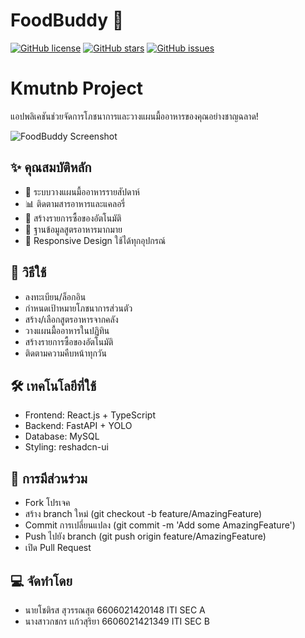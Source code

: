 # FoodBuddy 🍴

[![GitHub license](https://img.shields.io/github/license/JohnEleanor/foodbuddy)](https://github.com/JohnEleanor/foodbuddy/blob/main/LICENSE)
[![GitHub stars](https://img.shields.io/github/stars/JohnEleanor/foodbuddy)](https://github.com/JohnEleanor/foodbuddy/stargazers)
[![GitHub issues](https://img.shields.io/github/issues/JohnEleanor/foodbuddy)](https://github.com/JohnEleanor/foodbuddy/issues)

# Kmutnb Project

แอปพลิเคชันช่วยจัดการโภชนาการและวางแผนมื้ออาหารของคุณอย่างชาญฉลาด!


![FoodBuddy Screenshot](https://media.discordapp.net/attachments/1324415857387901018/1342550440281116732/screenshot.png?ex=67ba0b08&is=67b8b988&hm=d7c64ec21e94017b285c78219ec78a5649cf4b4f4e4db5bddfcd3a9430931636&=&format=webp&quality=lossless&width=316&height=683) <!-- เปลี่ยนลิงก์รูปภาพตามต้องการ -->

## ✨ คุณสมบัติหลัก
- 📆 ระบบวางแผนมื้ออาหารรายสัปดาห์
- 📊 ติดตามสารอาหารและแคลอรี่
- 🛒 สร้างรายการซื้อของอัตโนมัติ
- 🥗 ฐานข้อมูลสูตรอาหารมากมาย
- 📱 Responsive Design ใช้ได้ทุกอุปกรณ์

## 📖 วิธีใช้
- ลงทะเบียน/ล็อกอิน
- กำหนดเป้าหมายโภชนาการส่วนตัว
- สร้าง/เลือกสูตรอาหารจากคลัง
- วางแผนมื้ออาหารในปฏิทิน
- สร้างรายการซื้อของอัตโนมัติ
- ติดตามความคืบหน้าทุกวัน

## 🛠️ เทคโนโลยีที่ใช้
- Frontend: React.js + TypeScript
- Backend: FastAPI + YOLO
- Database: MySQL
- Styling: reshadcn-ui

## 🤝 การมีส่วนร่วม
- Fork โปรเจค
- สร้าง branch ใหม่ (git checkout -b feature/AmazingFeature)
- Commit การเปลี่ยนแปลง (git commit -m 'Add some AmazingFeature')
- Push ไปยัง branch (git push origin feature/AmazingFeature)
- เปิด Pull Request

## 💻 จัดทำโดย 
- นายโชติรส สุวรรณสุต 6606021420148 ITI SEC A
- นางสาวกชกร เเก้วสุริยา 6606021421349 ITI SEC B